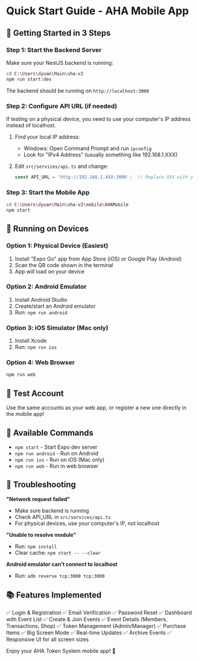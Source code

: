 # Quick Start Guide - AHA Mobile App

## 🚀 Getting Started in 3 Steps

### Step 1: Start the Backend Server
Make sure your NestJS backend is running:
```bash
cd C:\Users\dyuan\Main\aha-v2
npm run start:dev
```

The backend should be running on `http://localhost:3000`

### Step 2: Configure API URL (if needed)
If testing on a physical device, you need to use your computer's IP address instead of localhost.

1. Find your local IP address:
   - Windows: Open Command Prompt and run `ipconfig`
   - Look for "IPv4 Address" (usually something like 192.168.1.XXX)

2. Edit `src/services/api.ts` and change:
   ```typescript
   const API_URL = 'http://192.168.1.XXX:3000';  // Replace XXX with your IP
   ```

### Step 3: Start the Mobile App
```bash
cd C:\Users\dyuan\Main\aha-v2\mobile\AHAMobile
npm start
```

## 📱 Running on Devices

### Option 1: Physical Device (Easiest)
1. Install "Expo Go" app from App Store (iOS) or Google Play (Android)
2. Scan the QR code shown in the terminal
3. App will load on your device

### Option 2: Android Emulator
1. Install Android Studio
2. Create/start an Android emulator
3. Run: `npm run android`

### Option 3: iOS Simulator (Mac only)
1. Install Xcode
2. Run: `npm run ios`

### Option 4: Web Browser
```bash
npm run web
```

## 🎯 Test Account
Use the same accounts as your web app, or register a new one directly in the mobile app!

## 📝 Available Commands

- `npm start` - Start Expo dev server
- `npm run android` - Run on Android
- `npm run ios` - Run on iOS (Mac only)
- `npm run web` - Run in web browser

## 🔧 Troubleshooting

**"Network request failed"**
- Make sure backend is running
- Check API_URL in `src/services/api.ts`
- For physical devices, use your computer's IP, not localhost

**"Unable to resolve module"**
- Run: `npm install`
- Clear cache: `npm start -- --clear`

**Android emulator can't connect to localhost**
- Run: `adb reverse tcp:3000 tcp:3000`

## 📚 Features Implemented

✅ Login & Registration
✅ Email Verification
✅ Password Reset
✅ Dashboard with Event List
✅ Create & Join Events
✅ Event Details (Members, Transactions, Shop)
✅ Token Management (Admin/Manager)
✅ Purchase Items
✅ Big Screen Mode
✅ Real-time Updates
✅ Archive Events
✅ Responsive UI for all screen sizes

Enjoy your AHA Token System mobile app! 🎉

